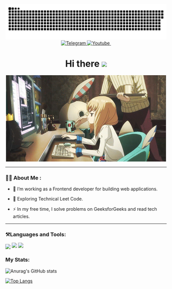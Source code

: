 <div class="header" align="center">
    <img width="600"src="assets/github-snake.svg" alt="snake"/>
    <div class="badges">
        <a href="https://youtube.com/@Motzey">
            <img src="https://img.shields.io/badge/-Telegram-2CA5E0?style=flat&logo=telegram&logoColor=white" alt="Telegram"/>
        </a>
        <a href="https://youtube.com/@Motzey">
            <img src="https://img.shields.io/badge/-YouTube-FF0000?style=flat&logo=youtube&logoColor=white" alt="Youtube"/>
        </a>
        <img src="https://komarev.com/ghpvc/?username=atemm4&style=flat-square&color=blue" alt=""/>
    </div>
    <h1>
        Hi there
        <img src="https://media.giphy.com/media/hvRJCLFzcasrR4ia7z/giphy.gif" width="30px"">
    </h1>
</div>

<div align="center">
    <img src="assets/programmer_girl.gif">
</div>

---

### 👩‍💻 About Me :
- 🔭 I’m working as a Frontend developer for building web applications.

- 🌱 Exploring Technical Leet Code.

- ⚡ In my free time, I solve problems on GeeksforGeeks and read tech articles.

---
### ⚒️Languages and Tools:
<div class="icons">
    <img src="https://skillicons.dev/icons?i=cpp,py,html,css,js,bash,sqlite&perline=7" align="center"/>
    <img src="https://skillicons.dev/icons?i=linux,githubactions,django,git&perline=7" />
    <img src="https://skillicons.dev/icons?i=vscode,pycharm&perline=7" />
    <br>
</div>

### My Stats:

![Anurag's GitHub stats](https://github-readme-stats.vercel.app/api?username=atemm4&hide=contribs,prs&theme=dark)

[![Top Langs](https://github-readme-stats.vercel.app/api/top-langs/?username=atemm4&layout=compact&theme=dark)](https://github.com/anuraghazra/github-readme-stats)
